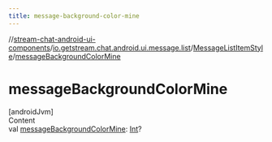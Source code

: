 ```yaml
---
title: message-background-color-mine
---
```

//[stream-chat-android-ui-components](../../../index.md)/[io.getstream.chat.android.ui.message.list](../index.md)/[MessageListItemStyle](index.md)/[messageBackgroundColorMine](messageBackgroundColorMine.md)



# messageBackgroundColorMine  
[androidJvm]  
Content  
val [messageBackgroundColorMine](messageBackgroundColorMine.md): [Int](https://kotlinlang.org/api/latest/jvm/stdlib/kotlin/-int/index.html)?  



